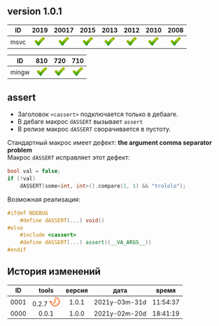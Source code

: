 
[P]: ../icons/progress.png
[V]: ../icons/success.png
[X]: ../icons/failed.png
[D]: ../icons/danger.png
[E]: ../icons/empty.png
[N]: ../icons/na.png

version 1.0.1
---

| **ID**  | 2019      | 20017     | 2015      | 2013      | 2012      | 2010      | 2008      |  
|:-------:|:---------:|:---------:|:---------:|:---------:|:---------:|:---------:|:---------:|  
| msvc    | [![V]][M] | [![V]][M] | [![V]][M] | [![V]][M] | [![V]][M] | [![V]][M] | [![V]][M] |  

| **ID**  | 810       | 720       | 710       |  
|:-------:|:---------:|:---------:|:---------:|  
| mingw   | [![V]][M] | [![V]][M] | [![V]][M] |  


[T]: https://github.com/Kartonagnick/tools  "библиотека общего назначения tools"  
[M]: #assert  "макрос dASSERT"  

assert
------
- Заголовок `<cassert>` подключается только в дебааге.  
- В дебаге макрос `dASSERT` вызывает `assert`  
- В релизе макрос `dASSERT` сворачивается в пустоту.  

Стандартный макрос имеет дефект: **the argument comma separator problem**  
Макрос `dASSERT` исправляет этот дефект:  

```cpp
bool val = false;
if (!val)
    dASSERT(some<int, int>().compare(1, 1) && "trololo");
```

Возможная реализация:  

```cpp
#ifdef NDEBUG
    #define dASSERT(...) void()
#else
    #include <cassert>
    #define dASSERT(...) assert((__VA_ARGS__))
#endif
```

История изменений 
---

| **ID** |      tools      | версия |     дата      |  время   |  
|:------:|:---------------:|:------:|:-------------:|:--------:|  
|  0001  | 0.2.7 [![P]][T] | 1.0.1  | 2021y-03m-31d | 11:54:37 |  
|  0000  | 0.0.1           | 1.0.0  | 2021y-02m-20d | 18:41:19 |  
